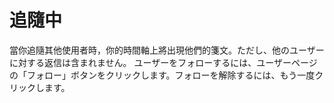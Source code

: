 # 追隨中
當你追隨其他使用者時，你的時間軸上將出現他們的箋文。ただし、他のユーザーに対する返信は含まれません。 ユーザーをフォローするには、ユーザーページの「フォロー」ボタンをクリックします。フォローを解除するには、もう一度クリックします。
